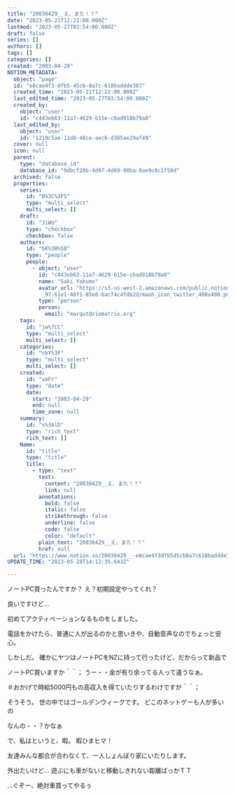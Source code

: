 ```yaml
---
title: "20030429__え、また！？"
date: "2023-05-21T12:22:00.000Z"
lastmod: "2023-05-27T03:54:00.000Z"
draft: false
series: []
authors: []
tags: []
categories: []
created: "2003-04-29"
NOTION_METADATA:
  object: "page"
  id: "e8cae4f3-dfb5-45cb-8a7c-618baddde387"
  created_time: "2023-05-21T12:22:00.000Z"
  last_edited_time: "2023-05-27T03:54:00.000Z"
  created_by:
    object: "user"
    id: "c443eb63-11a7-4629-b15e-c6ad918b79a0"
  last_edited_by:
    object: "user"
    id: "1219c5ae-11d8-48ce-aec6-d385ae29af49"
  cover: null
  icon: null
  parent:
    type: "database_id"
    database_id: "9dbcf20b-4d97-4d69-98ba-8ae9c8c1f58d"
  archived: false
  properties:
    series:
      id: "B%3C%3FS"
      type: "multi_select"
      multi_select: []
    draft:
      id: "JiWU"
      type: "checkbox"
      checkbox: false
    authors:
      id: "bK%3B%5B"
      type: "people"
      people:
        - object: "user"
          id: "c443eb63-11a7-4629-b15e-c6ad918b79a0"
          name: "Saki Yakumo"
          avatar_url: "https://s3-us-west-2.amazonaws.com/public.notion-static.com/3ad1c4\
            97-61e1-48f1-85e8-6acf4c4fdb2d/maoh_icon_twitter_400x400.png"
          type: "person"
          person:
            email: "marqut@ziomatrix.org"
    tags:
      id: "jw%7CC"
      type: "multi_select"
      multi_select: []
    categories:
      id: "nbY%3F"
      type: "multi_select"
      multi_select: []
    created:
      id: "vmFr"
      type: "date"
      date:
        start: "2003-04-29"
        end: null
        time_zone: null
    summary:
      id: "x%3AlD"
      type: "rich_text"
      rich_text: []
    Name:
      id: "title"
      type: "title"
      title:
        - type: "text"
          text:
            content: "20030429__え、また！？"
            link: null
          annotations:
            bold: false
            italic: false
            strikethrough: false
            underline: false
            code: false
            color: "default"
          plain_text: "20030429__え、また！？"
          href: null
  url: "https://www.notion.so/20030429__-e8cae4f3dfb545cb8a7c618baddde387"
UPDATE_TIME: "2023-05-28T14:12:35.643Z"

---
```

<link rel="stylesheet" href="https://cdn.jsdelivr.net/npm/katex@0.16.2/dist/katex.min.css" integrity="sha384-bYdxxUwYipFNohQlHt0bjN/LCpueqWz13HufFEV1SUatKs1cm4L6fFgCi1jT643X" crossorigin="anonymous">


ノートPC買ったんですか？ え？初期設定やってくれ？


良いですけど…


初めてアクティベーションなるものをしました。


電話をかけたら、普通に人が出るのかと思いきや、自動音声なのでちょっと安心。


しかしだ。 確かにヤツはノートPCをNZに持って行ったけど、だからって新品で


ノートPC買いますか＾＾； うー・・金が有り余ってる人って違うなぁ。


＃おかげで時給5000円もの高収入を得ていたりするわけですが＾＾；


そうそう。 世の中ではゴールデンウィークです。 どこのネットゲーも人が多いの


なんの・・？かなぁ


で、私はというと、暇。 暇ひまヒマ！


友達みんな都合が合わなくて、一人しょんぼり家にいたりします。


外出たいけど… 遊ぶにも車がないと移動しきれない距離ばっかＴＴ


…ぐぞー、絶対車買ってやるぅ

